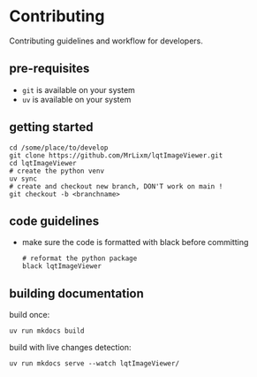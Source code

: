 # Contributing

Contributing guidelines and workflow for developers.

## pre-requisites

- `git` is available on your system
- `uv` is available on your system

## getting started

```shell
cd /some/place/to/develop
git clone https://github.com/MrLixm/lqtImageViewer.git
cd lqtImageViewer
# create the python venv
uv sync
# create and checkout new branch, DON'T work on main !
git checkout -b <branchname>
```
## code guidelines

- make sure the code is formatted with black before committing
  ```
  # reformat the python package 
  black lqtImageViewer
  ```
    

## building documentation

build once:

```shell
uv run mkdocs build
```

build with live changes detection:

```shell
uv run mkdocs serve --watch lqtImageViewer/
```
